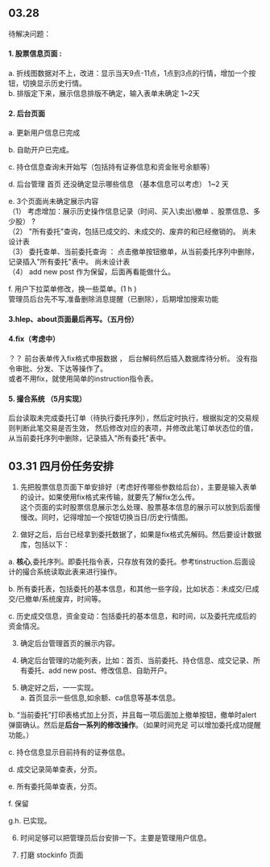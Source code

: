 ## 03.28   
  待解决问题：   
#### 1. 股票信息页面 :    
a. 折线图数据对不上，改进：显示当天9点-11点，1点到3点的行情，增加一个按钮，切换显示历史行情。   
b. 排版定下来，展示信息排版不确定，输入表单未确定		1~2天

#### 2. 后台页面   
a. 更新用户信息已完成 

b. 自助开户已完成。  

c. 持仓信息查询未开始写（包括持有证券信息和资金账号余额等）	

d. 后台管理 首页 还没确定显示哪些信息  （基本信息可以考虑）	1~2 天

e. 3个页面尚未确定展示内容    
（1） 考虑增加：展示历史操作信息记录（时间、买入\卖出\撤单 、股票信息、多少股）	?    
（2） "所有委托"查询，包括已成交的、未成交的、废弃的和已经撤销的。			尚未设计表   
（3） 委托查单、当前委托查询 ： 点击撤单按钮撤单，从当前委托序列中删除，记录插入"所有委托"表中。		尚未设计表    
（4） add new post 作为保留，后面再看能做什么。

f. 用户下拉菜单修改，换一些菜单。(1 h )   
管理员后台先不写,准备删除消息提醒（已删除），后期增加搜索功能

#### 3.hlep、about页面最后再写。（五月份）
 
#### 4.fix（考虑中）   
？？ 前台表单传入fix格式申报数据  ， 后台解码然后插入数据库待分析。 没有指令审批、分发、下达等操作了。   
或者不用fix，就使用简单的instruction指令表。

#### 5. 撮合系统 （5月实现）
后台读取未完成委托订单（待执行委托序列），然后定时执行，根据拟定的交易规则判断此笔交易是否生效，
	然后修改对应的表项，并修改此笔订单状态位的值，从当前委托序列中删除，记录插入"所有委托"表中。
  
  
## 03.31 四月份任务安排   
1. 先把股票信息页面下单安排好（考虑好传哪些参数给后台），主要是输入表单的设计。如果使用fix格式来传输，就要先了解fix怎么传。   
这个页面的实时股票信息展示怎么处理、股票基本信息的展示可以放到后面慢慢改。同时，记得增加一个按钮切换当日/历史行情图。

2. 做好之后，后台已经拿到委托数据了，如果是fix格式先解码。然后要设计数据库，包括以下：   

  a. **核心**,委托序列。即委托指令表，只存放有效的委托。参考tinstruction.后面设计的撮合系统读取此表来进行操作。   
  
  b. 所有委托表，包括委托的基本信息，和其他一些字段，比如状态：未成交/已成交/已撤单/系统废弃，时间等。   
  
  c. 历史成交信息，资金变动：包括委托的基本信息，和时间，以及委托完成后的资金情况。
  
3. 确定后台管理首页的展示内容。

4. 确定后台管理的功能列表，比如：首页、当前委托、持仓信息、成交记录、所有委托、add new post、修改信息、自助开户。

5. 确定好之后，一一实现。  
  a. 首页显示一些信息,如余额、ca信息等基本信息。   
  
  b. “当前委托”打印表格式加上分页，并且每一项后面加上撤单按钮，撤单时alert弹窗确认。然后是**后台一系列的修改操作**。（如果时间充足 可以增加委托成功提醒功能。）   
  
  c. 持仓信息显示目前持有的证券信息。   
  
  d. 成交记录简单查表，分页。   
  
  e. 所有委托简单查表，分页。   
  
  f. 保留   
  
  g.h. 已实现。
  
6. 时间足够可以把管理员后台安排一下。主要是管理用户信息。

7. 打磨 stockinfo 页面

